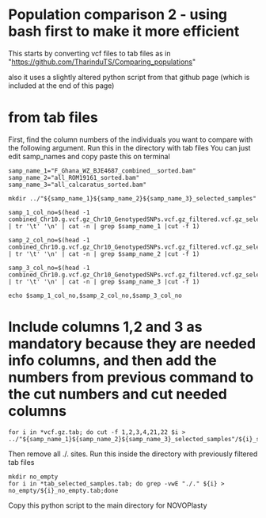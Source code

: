 # Population comparison 2 - using bash first to make it more efficient

This starts by converting vcf files to tab files as in "https://github.com/TharinduTS/Comparing_populations"

also it uses a slightly altered python script from that github page (which is included at the end of this page)

# from tab files

First, find the column numbers of the individuals you want to compare with the following argument.
Run this in the directory with tab files
You can just edit samp_names and copy paste this on terminal
```
samp_name_1="F_Ghana_WZ_BJE4687_combined__sorted.bam"
samp_name_2="all_ROM19161_sorted.bam"
samp_name_3="all_calcaratus_sorted.bam"

mkdir ../"${samp_name_1}${samp_name_2}${samp_name_3}_selected_samples"

samp_1_col_no=$(head -1 combined_Chr10.g.vcf.gz_Chr10_GenotypedSNPs.vcf.gz_filtered.vcf.gz_selected.vcf.gz.tab | tr '\t' '\n' | cat -n | grep $samp_name_1 |cut -f 1)

samp_2_col_no=$(head -1 combined_Chr10.g.vcf.gz_Chr10_GenotypedSNPs.vcf.gz_filtered.vcf.gz_selected.vcf.gz.tab | tr '\t' '\n' | cat -n | grep $samp_name_2 |cut -f 1)

samp_3_col_no=$(head -1 combined_Chr10.g.vcf.gz_Chr10_GenotypedSNPs.vcf.gz_filtered.vcf.gz_selected.vcf.gz.tab | tr '\t' '\n' | cat -n | grep $samp_name_3 |cut -f 1)

echo $samp_1_col_no,$samp_2_col_no,$samp_3_col_no
```
# Include columns 1,2 and 3 as mandatory because they are needed info columns, and then add the numbers from previous command to the cut numbers and cut needed columns
```
for i in *vcf.gz.tab; do cut -f 1,2,3,4,21,22 $i > ../"${samp_name_1}${samp_name_2}${samp_name_3}_selected_samples"/${i}_selected_samples.tab;done
```
Then remove all ./. sites. Run this inside the directory with previously filtered tab files
```
mkdir no_empty
for i in *tab_selected_samples.tab; do grep -vwE "./." ${i} > no_empty/${i}_no_empty.tab;done

```

Copy this python script to the main directory for NOVOPlasty


```python
